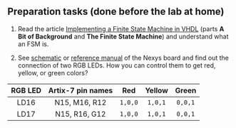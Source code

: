 ## Preparation tasks (done before the lab at home)

1. Read the article [Implementing a Finite State Machine in VHDL](https://www.allaboutcircuits.com/technical-articles/implementing-a-finite-state-machine-in-vhdl/) (parts **A Bit of Background** and **The Finite State Machine**) and understand what an FSM is.

2. See [schematic](https://github.com/tomas-fryza/digital-electronics-1/blob/master/Docs/nexys-a7-sch.pdf) or [reference manual](https://reference.digilentinc.com/reference/programmable-logic/nexys-a7/reference-manual) of the Nexys board and find out the connection of two RGB LEDs. How you can control them to get red, yellow, or green colors?

| **RGB LED** | **Artix-7 pin names** | **Red** | **Yellow** | **Green** |
| :-: | :-: | :-: | :-: | :-: |
| LD16 | N15, M16, R12 | `1,0,0` | `1,0,1` | `0,0,1` |
| LD17 | N15, R16, G12 | `1,0,0` |`1,0,1`  |`0,0,1`  |

<a name="part1"></a>

